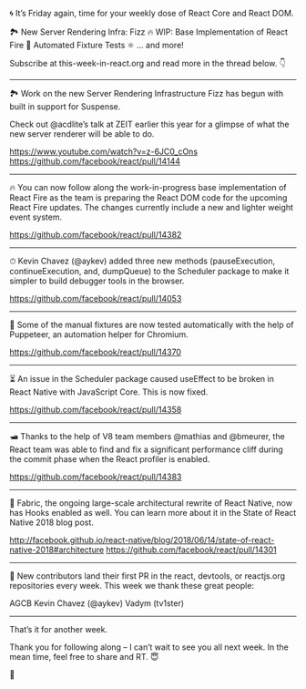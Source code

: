 🌀 It’s Friday again, time for your weekly dose of React Core and React DOM.

🏞 New Server Rendering Infra: Fizz
🔥 WIP: Base Implementation of React Fire
🐶 Automated Fixture Tests
⚛️️ ... and more!

Subscribe at this-week-in-react.org and read more in the thread below. 👇

---

🏞 Work on the new Server Rendering Infrastructure Fizz has begun with built in support for Suspense.

Check out @acdlite’s talk at ZEIT earlier this year for a glimpse of what the new server renderer will be able to do.

https://www.youtube.com/watch?v=z-6JC0_cOns
https://github.com/facebook/react/pull/14144

---

🔥 You can now follow along the work-in-progress base implementation of React Fire as the team is preparing the React DOM code for the upcoming React Fire updates. The changes currently include a new and lighter weight event system.

https://github.com/facebook/react/pull/14382

---

⏱ Kevin Chavez (@aykev) added three new methods (pauseExecution, continueExecution, and, dumpQueue) to the Scheduler package to make it simpler to build debugger tools in the browser.

https://github.com/facebook/react/pull/14053

---

🐶 Some of the manual fixtures are now tested automatically with the help of Puppeteer, an automation helper for Chromium.

https://github.com/facebook/react/pull/14370

---

⏳ An issue in the Scheduler package caused useEffect to be broken in React Native with JavaScript Core. This is now fixed.

https://github.com/facebook/react/pull/14358

---

🛥 Thanks to the help of V8 team members @mathias and @bmeurer, the React team was able to find and fix a significant performance cliff during the commit phase when the React profiler is enabled.

https://github.com/facebook/react/pull/14383

---

📌 Fabric, the ongoing large-scale architectural rewrite of React Native, now has Hooks enabled as well. You can learn more about it in the State of React Native 2018 blog post.

http://facebook.github.io/react-native/blog/2018/06/14/state-of-react-native-2018#architecture
https://github.com/facebook/react/pull/14301

---

👏 New contributors land their first PR in the react, devtools, or reactjs.org repositories every week. This week we thank these great people:

AGCB
Kevin Chavez (@aykev)
Vadym (tv1ster)

---

That’s it for another week.

Thank you for following along – I can’t wait to see you all next week. In the mean time, feel free to share and RT. 😇

👋
